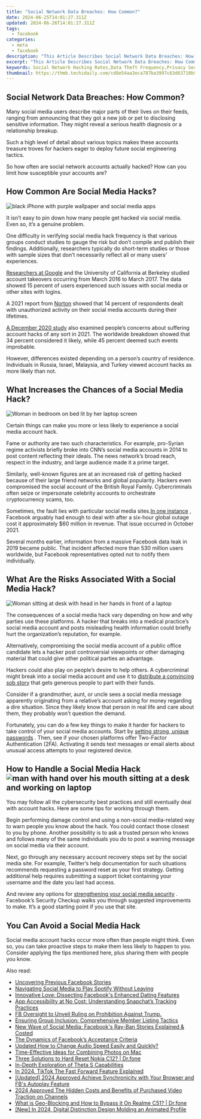 ```yaml
---
title: "Social Network Data Breaches: How Common?"
date: 2024-06-25T14:01:27.311Z
updated: 2024-06-26T14:01:27.311Z
tags:
  - facebook
categories:
  - meta
  - facebook
description: "This Article Describes Social Network Data Breaches: How Common?"
excerpt: "This Article Describes Social Network Data Breaches: How Common?"
keywords: Social Network Hacking Rates,Data Theft Frequency,Privacy Security Failures,Cyber Attacks on Sites,Breach Incidence in Networks,Online Data Leaks Numbers,Platform Vulnerability Patterns
thumbnail: https://thmb.techidaily.com/cd8e54aa3eca787ba3997c63d63710b97ceb4c1f05d7d6cac870afba65fb3588.jpg
---
```


## Social Network Data Breaches: How Common?

 Many social media users describe major parts of their lives on their feeds, ranging from announcing that they got a new job or pet to disclosing sensitive information. They might reveal a serious health diagnosis or a relationship breakup.

 Such a high level of detail about various topics makes these accounts treasure troves for hackers eager to deploy future social engineering tactics.

 So how often are social network accounts actually hacked? How can you limit how susceptible your accounts are?

## How Common Are Social Media Hacks?

![black iPhone with purple wallpaper and social media apps](https://static1.makeuseofimages.com/wordpress/wp-content/uploads/2021/12/iphone-with-purple-walpaper-and-apps.jpg)

 It isn’t easy to pin down how many people get hacked via social media. Even so, it’s a genuine problem.

 One difficulty in verifying social media hack frequency is that various groups conduct studies to gauge the risk but don’t compile and publish their findings. Additionally, researchers typically do short-term studies or those with sample sizes that don’t necessarily reflect all or many users’ experiences.

[Researchers at Google](https://security.googleblog.com/2017/11/new-research-understanding-root-cause.html) and the University of California at Berkeley studied account takeovers occurring from March 2016 to March 2017\. The data showed 15 percent of users experienced such issues with social media or other sites with logins.

 A 2021 report from [Norton](https://www.nortonlifelock.com/us/en/newsroom/press-kits/2021-norton-cyber-safety-insights-report/) showed that 14 percent of respondents dealt with unauthorized activity on their social media accounts during their lifetimes.

[A December 2020 study](https://www.statista.com/statistics/1228062/opinion-online-security-worldwide/) also examined people’s concerns about suffering account hacks of any sort in 2021\. The worldwide breakdown showed that 34 percent considered it likely, while 45 percent deemed such events improbable.

 However, differences existed depending on a person’s country of residence. Individuals in Russia, Israel, Malaysia, and Turkey viewed account hacks as more likely than not.

## What Increases the Chances of a Social Media Hack?

![Woman in bedroom on bed lit by her laptop screen](https://static1.makeuseofimages.com/wordpress/wp-content/uploads/2021/12/woman-in-bed-in-dark-room-lit-by-laptop.jpg)

 Certain things can make you more or less likely to experience a social media account hack.

 Fame or authority are two such characteristics. For example, pro-Syrian regime activists briefly broke into CNN’s social media accounts in 2014 to post content reflecting their ideals. The news network’s broad reach, respect in the industry, and large audience made it a prime target.

 Similarly, well-known figures are at an increased risk of getting hacked because of their large friend networks and global popularity. Hackers even compromised the social account of the British Royal Family. Cybercriminals often seize or impersonate celebrity accounts to orchestrate cryptocurrency scams, too.

 Sometimes, the fault lies with particular social media sites.[In one instance](https://journal.uptimeinstitute.com/too-big-to-fail-facebooks-global-outage/) , Facebook arguably had enough to deal with after a six-hour global outage cost it approximately $60 million in revenue. That issue occurred in October 2021.

 Several months earlier, information from a massive Facebook data leak in 2019 became public. That incident affected more than 530 million users worldwide, but Facebook representatives opted not to notify them individually.

## What Are the Risks Associated With a Social Media Hack?

![Woman sitting at desk with head in her hands in front of a laptop](https://static1.makeuseofimages.com/wordpress/wp-content/uploads/2021/12/woman-with-hands-in-head-sitting-in-front-of-laptop.jpg)

 The consequences of a social media hack vary depending on how and why parties use these platforms. A hacker that breaks into a medical practice’s social media account and posts misleading health information could briefly hurt the organization’s reputation, for example.

 Alternatively, compromising the social media account of a public office candidate lets a hacker post controversial viewpoints or other damaging material that could give other political parties an advantage.

 Hackers could also play on people’s desire to help others. A cybercriminal might break into a social media account and use it to [distribute a convincing sob story](https://www.makeuseof.com/social-media-used-for-human-hacking/) that gets generous people to part with their funds.

 Consider if a grandmother, aunt, or uncle sees a social media message apparently originating from a relative’s account asking for money regarding a dire situation. Since they likely know that person in real life and care about them, they probably won’t question the demand.

 Fortunately, you can do a few key things to make it harder for hackers to take control of your social media accounts. Start by [setting strong, unique passwords](https://www.makeuseof.com/tag/5-common-tactics-hack-passwords/) . Then, see if your chosen platforms offer Two-Factor Authentication (2FA). Activating it sends text messages or email alerts about unusual access attempts to your registered device.

## How to Handle a Social Media Hack ![man with hand over his mouth sitting at a desk and working on laptop](https://static1.makeuseofimages.com/wordpress/wp-content/uploads/2021/12/man-at-desk-working-on-laptop.jpg)

 You may follow all the cybersecurity best practices and still eventually deal with account hacks. Here are some tips for working through them.

 Begin performing damage control and using a non-social media-related way to warn people you know about the hack. You could contact those closest to you by phone. Another possibility is to ask a trusted person who knows and follows many of the same individuals you do to post a warning message on social media via their account.

 Next, go through any necessary account recovery steps set by the social media site. For example, Twitter’s help documentation for such situations recommends requesting a password reset as your first strategy. Getting additional help requires submitting a support ticket containing your username and the date you last had access.

 And review any options for [strengthening your social media security](https://www.makeuseof.com/how-to-hack-facebook/) . Facebook’s Security Checkup walks you through suggested improvements to make. It’s a good starting point if you use that site.

## You Can Avoid a Social Media Hack

 Social media account hacks occur more often than people might think. Even so, you can take proactive steps to make them less likely to happen to you. Consider applying the tips mentioned here, plus sharing them with people you know.


<ins class="adsbygoogle"
     style="display:block"
     data-ad-format="autorelaxed"
     data-ad-client="ca-pub-7571918770474297"
     data-ad-slot="1223367746"></ins>



<ins class="adsbygoogle"
     style="display:block"
     data-ad-client="ca-pub-7571918770474297"
     data-ad-slot="8358498916"
     data-ad-format="auto"
     data-full-width-responsive="true"></ins>

<span class="atpl-alsoreadstyle">Also read:</span>
<div><ul>
<li><a href="https://facebook.techidaily.com/uncovering-previous-facebook-stories/"><u>Uncovering Previous Facebook Stories</u></a></li>
<li><a href="https://facebook.techidaily.com/navigating-social-media-to-play-spotify-without-leaving/"><u>Navigating Social Media to Play Spotify Without Leaving</u></a></li>
<li><a href="https://facebook.techidaily.com/innovative-love-dissecting-facebooks-enhanced-dating-features/"><u>Innovative Love: Dissecting Facebook's Enhanced Dating Features</u></a></li>
<li><a href="https://facebook.techidaily.com/app-accessibility-at-no-cost-understanding-snapchats-tracking-practices/"><u>App Accessibility at No Cost: Understanding Snapchat’s Tracking Practices</u></a></li>
<li><a href="https://facebook.techidaily.com/fb-oversight-to-unveil-ruling-on-prohibition-against-trump/"><u>FB Oversight to Unveil Ruling on Prohibition Against Trump.</u></a></li>
<li><a href="https://facebook.techidaily.com/ensuring-group-inclusion-comprehensive-member-listing-tactics/"><u>Ensuring Group Inclusion: Comprehensive Member Listing Tactics</u></a></li>
<li><a href="https://facebook.techidaily.com/new-wave-of-social-media-facebooks-ray-ban-stories-explained-and-costed/"><u>New Wave of Social Media: Facebook's Ray-Ban Stories Explained & Costed</u></a></li>
<li><a href="https://facebook.techidaily.com/the-dynamics-of-facebooks-acceptance-criteria/"><u>The Dynamics of Facebook’s Acceptance Criteria</u></a></li>
<li><a href="https://audio-shaping.techidaily.com/updated-how-to-change-audio-speed-easily-and-quickly/"><u>Updated How to Change Audio Speed Easily and Quickly?</u></a></li>
<li><a href="https://extra-lessons.techidaily.com/time-effective-ideas-for-combining-photos-on-mac/"><u>Time-Effective Ideas for Combining Photos on Mac</u></a></li>
<li><a href="https://techidaily.com/three-solutions-to-hard-reset-nokia-c12-drfone-by-drfone-reset-android-reset-android/"><u>Three Solutions to Hard Reset Nokia C12? | Dr.fone</u></a></li>
<li><a href="https://extra-tips.techidaily.com/in-depth-exploration-of-theta-s-capabilities/"><u>In-Depth Exploration of Theta S Capabilities</u></a></li>
<li><a href="https://tiktok-clips.techidaily.com/in-2024-tiktok-the-fast-forward-feature-explained/"><u>In 2024, TikTok  The Fast Forward Feature Explained</u></a></li>
<li><a href="https://facebook-clips.techidaily.com/updated-2024-approved-achieve-synchronicity-with-your-browser-and-fbs-autoplay-feature/"><u>[Updated] 2024 Approved  Achieve Synchronicity with Your Browser and FB's Autoplay Feature</u></a></li>
<li><a href="https://youtube-stream.techidaily.com/2024-approved-the-hidden-costs-and-benefits-of-purchased-video-traction-on-channels/"><u>2024 Approved  The Hidden Costs and Benefits of Purchased Video Traction on Channels</u></a></li>
<li><a href="https://fake-location.techidaily.com/what-is-geo-blocking-and-how-to-bypass-it-on-realme-c51-drfone-by-drfone-virtual-android/"><u>What is Geo-Blocking and How to Bypass it On Realme C51? | Dr.fone</u></a></li>
<li><a href="https://facebook-clips.techidaily.com/new-in-2024-digital-distinction-design-molding-an-animated-profile/"><u>[New] In 2024, Digital Distinction Design  Molding an Animated Profile</u></a></li>
</ul></div>
